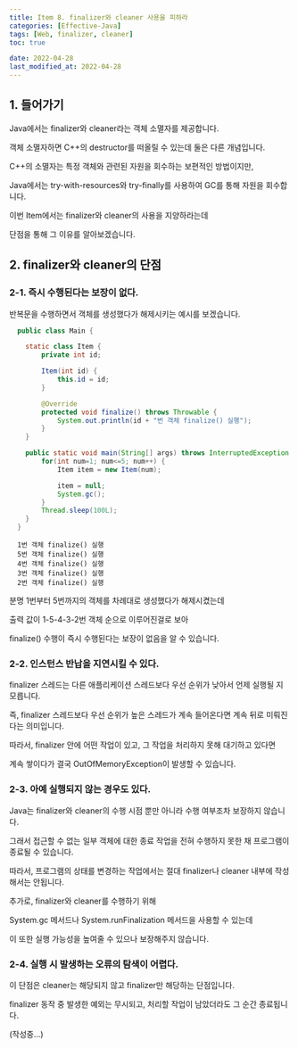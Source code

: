 ```yaml
---
title: Item 8. finalizer와 cleaner 사용을 피하라
categories: [Effective-Java]
tags: [Web, finalizer, cleaner]
toc: true

date: 2022-04-28
last_modified_at: 2022-04-28
---
```


## 1. 들어가기

Java에서는 finalizer와 cleaner라는 객체 소멸자를 제공합니다.

객체 소멸자하면 C++의 destructor를 떠올릴 수 있는데 둘은 다른 개념입니다.

C++의 소멸자는 특정 객체와 관련된 자원을 회수하는 보편적인 방법이지만,

Java에서는 try-with-resources와 try-finally를 사용하여 GC를 통해 자원을 회수합니다.

이번 Item에서는 finalizer와 cleaner의 사용을 지양하라는데

단점을 통해 그 이유를 알아보겠습니다.

## 2. finalizer와 cleaner의 단점

### 2-1. 즉시 수행된다는 보장이 없다.

반복문을 수행하면서 객체를 생성했다가 해제시키는 예시를 보겠습니다.

```java
  public class Main {

    static class Item {
        private int id;

        Item(int id) {
            this.id = id;
        }

        @Override
        protected void finalize() throws Throwable {
            System.out.println(id + "번 객체 finalize() 실행");
        }
    }

    public static void main(String[] args) throws InterruptedException {
        for(int num=1; num<=5; num++) {
            Item item = new Item(num);

            item = null;
            System.gc();
        }
        Thread.sleep(100L);
    }
  }
```

```
  1번 객체 finalize() 실행
  5번 객체 finalize() 실행
  4번 객체 finalize() 실행
  3번 객체 finalize() 실행
  2번 객체 finalize() 실행
```

분명 1번부터 5번까지의 객체를 차례대로 생성했다가 해제시켰는데

출력 값이 1-5-4-3-2번 객체 순으로 이루어진걸로 보아 

finalize() 수행이 즉시 수행된다는 보장이 없음을 알 수 있습니다.

### 2-2. 인스턴스 반납을 지연시킬 수 있다.

finalizer 스레드는 다른 애플리케이션 스레드보다 우선 순위가 낮아서 언제 실행될 지 모릅니다.

즉, finalizer 스레드보다 우선 순위가 높은 스레드가 계속 들어온다면 계속 뒤로 미뤄진다는 의미입니다.

따라서, finalizer 안에 어떤 작업이 있고, 그 작업을 처리하지 못해 대기하고 있다면

계속 쌓이다가 결국 OutOfMemoryException이 발생할 수 있습니다.

### 2-3. 아예 실행되지 않는 경우도 있다.

Java는 finalizer와 cleaner의 수행 시점 뿐만 아니라 수행 여부조차 보장하지 않습니다.

그래서 접근할 수 없는 일부 객체에 대한 종료 작업을 전혀 수행하지 못한 채 프로그램이 종료될 수 있습니다.

따라서, 프로그램의 상태를 변경하는 작업에서는 절대 finalizer나 cleaner 내부에 작성해서는 안됩니다.

추가로, finalizer와 cleaner를 수행하기 위해 

System.gc 메서드나 System.runFinalization 메서드을 사용할 수 있는데

이 또한 실행 가능성을 높여줄 수 있으나 보장해주지 않습니다.

### 2-4. 실행 시 발생하는 오류의 탐색이 어렵다.

이 단점은 cleaner는 해당되지 않고 finalizer만 해당하는 단점입니다.

finalizer 동작 중 발생한 예외는 무시되고, 처리할 작업이 남았더라도 그 순간 종료됩니다.

(작성중...)
